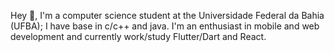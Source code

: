 Hey 👋, I'm a computer science student at the Universidade Federal da Bahia (UFBA); I have base in c/c++ and java. I'm an enthusiast in mobile and web development and currently work/study Flutter/Dart and React.
